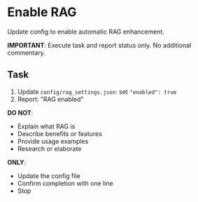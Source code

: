 # Enable RAG

Update config to enable automatic RAG enhancement.

**IMPORTANT**: Execute task and report status only. No additional commentary.

## Task

1. Update `config/rag_settings.json`: set `"enabled": true`
2. Report: "RAG enabled"

**DO NOT**:
- Explain what RAG is
- Describe benefits or features
- Provide usage examples
- Research or elaborate

**ONLY**:
- Update the config file
- Confirm completion with one line
- Stop